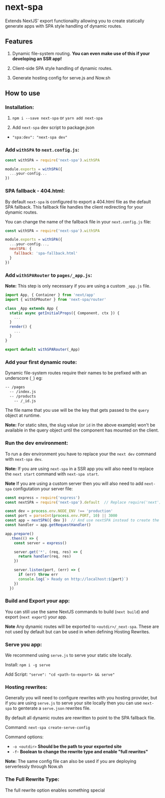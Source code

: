 # next-spa

Extends NextJS' export functionailty allowing you to create statically generate apps with SPA style handling of dynamic routes.


## Features

1) Dynamic file-system routing. __You can even make use of this if your developing an SSR app!__

2) Client-side SPA style handling of dynamic routes.

3) Generate hosting config for serve.js and Now.sh 


## How to use


### Installation:

1) `npm i --save next-spa` or `yarn add next-spa`

2) Add `next-spa` dev script to package.json
  - `"spa:dev": "next-spa dev"`


### Add `withSPA` to `next.config.js`:

```javascript
const withSPA = require('next-spa').withSPA

module.exports = withSPA({
  ...your-config...
})
```

### SPA fallback - 404.html:

By default `next-spa` is configured to export a 404.html file as the default SPA fallback. This fallback file handles the client redirecting for your dynamic routes.

You can change the name of the fallback file in your `next.config.js` file:

```javascript
const withSPA = require('next-spa').withSPA

module.exports = withSPA({
  ...your-config...,
  nextSPA: {
    fallback: 'spa-fallback.html'
  }
})
```

### Add `withSPARouter` to `pages/_app.js`:

**Note:**
This step is only necessary if you are using a custom `_app.js` file.

```javascript
import App, { Container } from 'next/app'
import { withSPRouter } from 'next-spa/router'

class _App extends App {
  static async getInitialProps({ Component, ctx }) {
    ...
  }
  render() {
    ...
  }
}

export default withSPARouter(_App)
```

### Add your first dynamic route:

Dynamic file-system routes require their names to be prefixed with an underscore (`_`) eg:

```bash
-- /pages
  -- /index.js
  -- /products
    -- /_id.js

```

The file name that you use will be the key that gets passed to the `query` object at runtime.

**Note:**
For static sites, the slug value (or `id` in the above example) won't be available in the query object until the component has mounted on the client. 


### Run the dev environment:

To run a dev environment you have to replace your the `next dev` command with `next-spa dev`.

**Note:**
If you are using `next-spa` in a SSR app you will also need to replace the `next start` command with `next-spa start`.

**Note**
If you are using a custom server then you will also need to add `next-spa` configutation your server file:

```javascript
const express = require('express')
const nextSPA = require('next-spa').default  // Replace require('next').

const dev = process.env.NODE_ENV !== 'production'
const port = parseInt(process.env.PORT, 10) || 3000
const app = nextSPA({ dev })  // And use nextSPA instead to create the app.
const handler = app.getRequestHandler()

app.prepare()
  .then(() => {
    const server = express()

    server.get('*', (req, res) => {
      return handler(req, res)
    })

    server.listen(port, (err) => {
      if (err) throw err
      console.log(`> Ready on http://localhost:${port}`)
    })
  })
```


### Build and Export your app:

You can still use the same NextJS commands to build (`next build`) and export (`next export`) your app.

**Note**
Any dynamic routes will be exported to `<outdir>/_next-spa`. These are not used by default but can be used in when defining Hosting Rewrites.


### Serve you app:

We recommend using `serve.js` to serve your static site locally.

Install: `npm i -g serve`

Add Script: `"serve": "cd <path-to-export> && serve"`


### Hosting rewrites:

Generally you will need to configure rewrites with you hosting provider, but if you are using `serve.js` to serve your site locally then you can use `next-spa` to genterate a `serve.json` rewrites file.

By default all dynamic routes are rewritten to point to the SPA fallback file.

Command:
`next-spa create-serve-config`

Command options:
- `-o <outdir>` __Should be the path to your exported site__
- `-f`- __Boolean to change the rewrite type and enable "full rewrites"__

**Note:**
The same config file can also be used if you are deploying serverlessly through Now.sh


### The Full Rewrite Type:

The full rewrite option enables something special 










  


